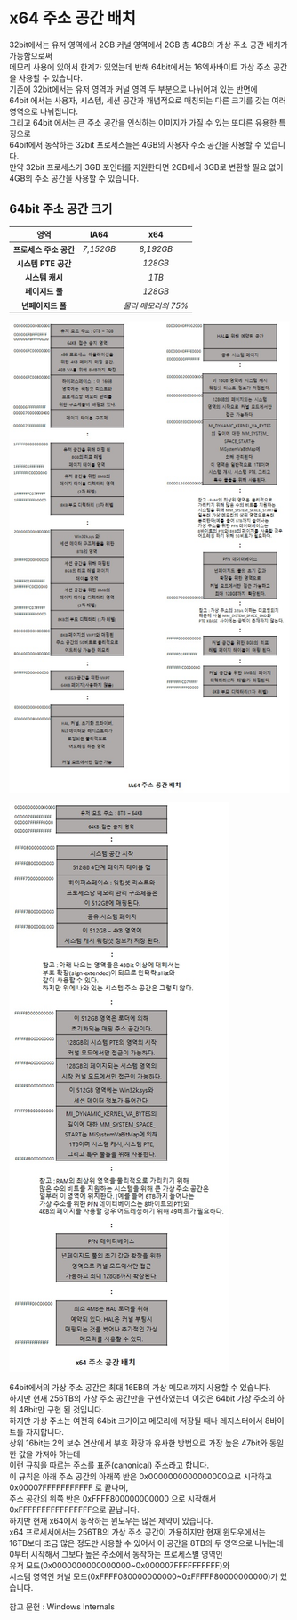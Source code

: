 # x64 주소 공간 배치

32bit에서는 유저 영역에서 2GB 커널 영역에서 2GB 총 4GB의 가상 주소 공간 배치가 가능함으로써  
메모리 사용에 있어서 한계가 있었는데 반해 64bit에서는 16엑사바이트 가상 주소 공간을 사용할 수 있습니다.  
기존에 32bit에서는 유저 영역과 커널 영역 두 부분으로 나뉘어져 있는 반면에   
64bit 에서는 사용자, 시스템, 세션 공간과 개념적으로 매칭되는 다른 크기를 갖는 여러 영역으로 나눠집니다.  
그리고 64bit 에서는 큰 주소 공간을 인식하는 이미지가 가질 수 있는 또다른 유용한 특징으로   
64bit에서 동작하는 32bit 프로세스들은 4GB의 사용자 주소 공간을 사용할 수 있습니다.  
만약 32bit 프로세스가 3GB 포인터를 지원한다면 2GB에서 3GB로 변환할 필요 없이 4GB의 주소 공간을 사용할 수 있습니다.  

## 64bit 주소 공간 크기
|  <center>영역</center> |  <center>IA64</center> |  <center>x64</center> | 
|:--------:|:--------:|:--------:|
|**<center>프로세스 주소 공간</center>** | *<center>7,152GB</center>* |*<center>8,192GB</center>* |
|**<center>시스템 PTE 공간</center>** | |*<center>128GB</center>* |*<center>128GB</center>* |
|**<center>시스템 캐시</center>** | |*<center>1TB</center>* |*<center>1TB</center>* |
|**<center>페이지드 풀</center>** | |*<center>128GB</center>* |*<center>128GB</center>* |
|**<center>넌페이지드 풀</center>** | |*<center>물리 메모리의 75%</center>* |*<center>물리 메모리의 75%</center>* |

![이미지](./images/IA64주소공간배치.jpg)  

![이미지](./images/x64주소공간배치.jpg)  

64bit에서의 가상 주소 공간은 최대 16EB의 가상 메모리까지 사용할 수 있습니다.  
하지만 현재 256TB의 가상 주소 공간만을 구현하였는데 이것은 64bit 가상 주소의 하위 48bit만 구현 된 것입니다.  
하지만 가상 주소는 여전히 64bit 크기이고 메모리에 저장될 때나 레지스터에서 8바이트를 차지합니다.  
상위 16bit는 2의 보수 연산에서 부호 확장과 유사한 방법으로 가장 높은 47bit와 동일한 값을 가져야 하는데  
이런 규칙을 따르는 주소를 표준(canonical) 주소라고 합니다.  
이 규칙은 아래 주소 공간의 아래쪽 반은 0x0000000000000000으로 시작하고 0x00007FFFFFFFFFFF 로 끝나며,  
주소 공간의 위쪽 반은 0xFFFF800000000000 으로 시작해서 0xFFFFFFFFFFFFFFFF으로 끝납니다.  
하지만 현재 x64에서 동작하는 윈도우는 많은 제약이 있습니다.  
x64 프로세서에서는 256TB의 가상 주소 공간이 가용하지만 현재 윈도우에서는  
16TB보다 조금 많은 정도만 사용할 수 있어서 이 공간을 8TB의 두 영역으로 나뉘는데  
0부터 시작해서 그보다 높은 주소에서 동작하는 프로세스별 영역인  
유저 모드(0x0000000000000000~0x000007FFFFFFFFFF)와  
시스템 영역인 커널 모드(0xFFFF080000000000~0xFFFFF80000000000)가 있습니다.  

참고 문헌 : Windows Internals
